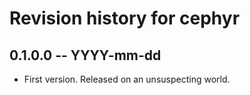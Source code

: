 # Revision history for cephyr

## 0.1.0.0 -- YYYY-mm-dd

* First version. Released on an unsuspecting world.
